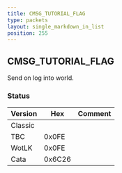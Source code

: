 ```yaml
---
title: CMSG_TUTORIAL_FLAG
type: packets
layout: single_markdown_in_list
position: 255
---
```


## CMSG_TUTORIAL_FLAG

Send on log into world.

### Status

Version | Hex | Comment
---------- | ---------- | ---------- 
Classic |  |  
TBC | 0x0FE |  
WotLK | 0x0FE |  
Cata | 0x6C26 |  
